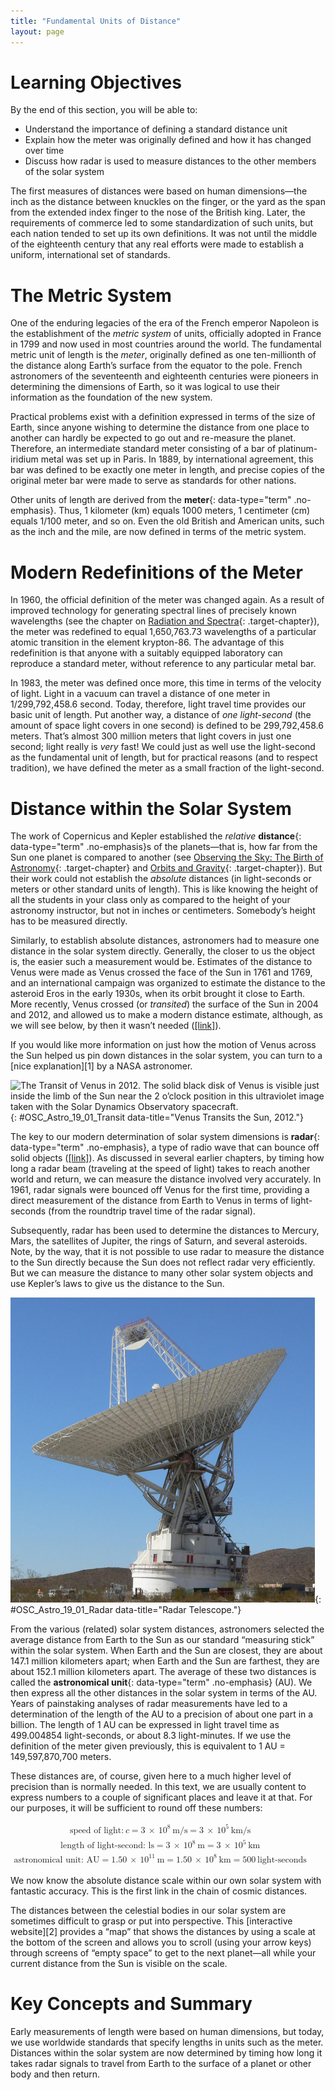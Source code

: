 ```yaml
---
title: "Fundamental Units of Distance"
layout: page
---
```



# Learning Objectives

By the end of this section, you will be able to:

* Understand the importance of defining a standard distance unit
* Explain how the meter was originally defined and how it has changed over time
* Discuss how radar is used to measure distances to the other members of the solar system

The first measures of distances were based on human dimensions—the inch as the distance between knuckles on the finger, or the yard as the span from the extended index finger to the nose of the British king. Later, the requirements of commerce led to some standardization of such units, but each nation tended to set up its own definitions. It was not until the middle of the eighteenth century that any real efforts were made to establish a uniform, international set of standards.

# The Metric System

One of the enduring legacies of the era of the French emperor Napoleon is the establishment of the *metric system* of units, officially adopted in France in 1799 and now used in most countries around the world. The fundamental metric unit of length is the *meter*, originally defined as one ten-millionth of the distance along Earth’s surface from the equator to the pole. French astronomers of the seventeenth and eighteenth centuries were pioneers in determining the dimensions of Earth, so it was logical to use their information as the foundation of the new system.

Practical problems exist with a definition expressed in terms of the size of Earth, since anyone wishing to determine the distance from one place to another can hardly be expected to go out and re-measure the planet. Therefore, an intermediate standard meter consisting of a bar of platinum-iridium metal was set up in Paris. In 1889, by international agreement, this bar was defined to be exactly one meter in length, and precise copies of the original meter bar were made to serve as standards for other nations.

Other units of length are derived from the **meter**{: data-type="term" .no-emphasis}. Thus, 1 kilometer (km) equals 1000 meters, 1 centimeter (cm) equals 1/100 meter, and so on. Even the old British and American units, such as the inch and the mile, are now defined in terms of the metric system.

# Modern Redefinitions of the Meter

In 1960, the official definition of the meter was changed again. As a result of improved technology for generating spectral lines of precisely known wavelengths (see the chapter on [Radiation and Spectra](/m59791){: .target-chapter}), the meter was redefined to equal 1,650,763.73 wavelengths of a particular atomic transition in the element krypton-86. The advantage of this redefinition is that anyone with a suitably equipped laboratory can reproduce a standard meter, without reference to any particular metal bar.

In 1983, the meter was defined once more, this time in terms of the velocity of light. Light in a vacuum can travel a distance of one meter in 1/299,792,458.6 second. Today, therefore, light travel time provides our basic unit of length. Put another way, a distance of *one light-second* (the amount of space light covers in one second) is defined to be 299,792,458.6 meters. That’s almost 300 million meters that light covers in just one second; light really is *very* fast! We could just as well use the light-second as the fundamental unit of length, but for practical reasons (and to respect tradition), we have defined the meter as a small fraction of the light-second.

# Distance within the Solar System

The work of Copernicus and Kepler established the *relative* **distance**{: data-type="term" .no-emphasis}s of the planets—that is, how far from the Sun one planet is compared to another (see [Observing the Sky: The Birth of Astronomy](/m59769){: .target-chapter} and [Orbits and Gravity](/m59773){: .target-chapter}). But their work could not establish the *absolute* distances (in light-seconds or meters or other standard units of length). This is like knowing the height of all the students in your class only as compared to the height of your astronomy instructor, but not in inches or centimeters. Somebody’s height has to be measured directly.

Similarly, to establish absolute distances, astronomers had to measure one distance in the solar system directly. Generally, the closer to us the object is, the easier such a measurement would be. Estimates of the distance to Venus were made as Venus crossed the face of the Sun in 1761 and 1769, and an international campaign was organized to estimate the distance to the asteroid Eros in the early 1930s, when its orbit brought it close to Earth. More recently, Venus crossed (or *transited*) the surface of the Sun in 2004 and 2012, and allowed us to make a modern distance estimate, although, as we will see below, by then it wasn’t needed ([\[link\]](#OSC_Astro_19_01_Transit)).

<div data-type="note" class="note astronomy link-to-learning" markdown="1">
If you would like more information on just how the motion of Venus across the Sun helped us pin down distances in the solar system, you can turn to a [nice explanation][1] by a NASA astronomer.

</div>

 ![The Transit of Venus in 2012. The solid black disk of Venus is visible just inside the limb of the Sun near the 2 o&#x2019;clock position in this ultraviolet image taken with the Solar Dynamics Observatory spacecraft.](../resources/OSC_Astro_19_01_Transit.jpg "This striking &#x201C;picture&#x201D; of Venus crossing the face of the Sun (it&#x2019;s the black dot at about 2 o&#x2019;clock) is more than just an impressive image. Taken with the Solar Dynamics Observatory spacecraft and special filters, it shows a modern transit of Venus. Such events allowed astronomers in the 1800s to estimate the distance to Venus. They measured the time it took Venus to cross the face of the Sun from different latitudes on Earth. The differences in times can be used to estimate the distance to the planet. Today, radar is used for much more precise distance estimates. (credit: modification of work by NASA/SDO, AIA)"){: #OSC_Astro_19_01_Transit data-title="Venus Transits the Sun, 2012."}

The key to our modern determination of solar system dimensions is **radar**{: data-type="term" .no-emphasis}, a type of radio wave that can bounce off solid objects ([\[link\]](#OSC_Astro_19_01_Radar)). As discussed in several earlier chapters, by timing how long a radar beam (traveling at the speed of light) takes to reach another world and return, we can measure the distance involved very accurately. In 1961, radar signals were bounced off Venus for the first time, providing a direct measurement of the distance from Earth to Venus in terms of light-seconds (from the roundtrip travel time of the radar signal).

Subsequently, radar has been used to determine the distances to Mercury, Mars, the satellites of Jupiter, the rings of Saturn, and several asteroids. Note, by the way, that it is not possible to use radar to measure the distance to the Sun directly because the Sun does not reflect radar very efficiently. But we can measure the distance to many other solar system objects and use Kepler’s laws to give us the distance to the Sun.

 ![This is a photograph of one of NASA&#x2019;s Deep Space Network radio telescopes, seen in profile and pointing skyward.](../resources/OSC_Astro_19_01_Radar.jpg "This dish-shaped antenna, part of the NASA Deep Space Network in California&#x2019;s Mojave Desert, is 70 meters wide. Nicknamed the &#x201C;Mars antenna,&#x201D; this radar telescope can send and receive radar waves, and thus measure the distances to planets, satellites, and asteroids. (credit: NASA/JPL-Caltech)"){: #OSC_Astro_19_01_Radar data-title="Radar Telescope."}

From the various (related) solar system distances, astronomers selected the average distance from Earth to the Sun as our standard “measuring stick” within the solar system. When Earth and the Sun are closest, they are about 147.1 million kilometers apart; when Earth and the Sun are farthest, they are about 152.1 million kilometers apart. The average of these two distances is called the **astronomical unit**{: data-type="term" .no-emphasis} (AU). We then express all the other distances in the solar system in terms of the AU. Years of painstaking analyses of radar measurements have led to a determination of the length of the AU to a precision of about one part in a billion. The length of 1 AU can be expressed in light travel time as 499.004854 light-seconds, or about 8.3 light-minutes. If we use the definition of the meter given previously, this is equivalent to 1 AU = 149,597,870,700 meters.

These distances are, of course, given here to a much higher level of precision than is normally needed. In this text, we are usually content to express numbers to a couple of significant places and leave it at that. For our purposes, it will be sufficient to round off these numbers:

<div data-type="equation" class="equation unnumbered" data-label="">
<math xmlns="http://www.w3.org/1998/Math/MathML"><mtable><mtr /><mtr><mtd columnalign="left"><mtext>speed of light:</mtext><mspace width="0.2em" /><mi>c</mi><mo>=</mo><mn>3</mn><mspace width="0.2em" /><mo>×</mo><mspace width="0.2em" /><msup><mn>10</mn><mn>8</mn></msup><mspace width="0.2em" /><mtext>m/s</mtext><mo>=</mo><mn>3</mn><mspace width="0.2em" /><mo>×</mo><mspace width="0.2em" /><msup><mn>10</mn><mn>5</mn></msup><mspace width="0.2em" /><mtext>km/s</mtext></mtd></mtr><mtr><mtd columnalign="left"><mtext>length of light-second: ls</mtext><mo>=</mo><mn>3</mn><mspace width="0.2em" /><mo>×</mo><mspace width="0.2em" /><msup><mn>10</mn><mn>8</mn></msup><mspace width="0.2em" /><mtext>m</mtext><mo>=</mo><mn>3</mn><mspace width="0.2em" /><mo>×</mo><mspace width="0.2em" /><msup><mn>10</mn><mn>5</mn></msup><mspace width="0.2em" /><mtext>km</mtext></mtd></mtr><mtr><mtd columnalign="left"><mtext>astronomical unit: AU</mtext><mo>=</mo><mn>1.50</mn><mspace width="0.2em" /><mo>×</mo><mspace width="0.2em" /><msup><mn>10</mn><mrow><mn>11</mn></mrow></msup><mspace width="0.2em" /><mtext>m</mtext><mo>=</mo><mn>1.50</mn><mspace width="0.2em" /><mo>×</mo><mspace width="0.2em" /><msup><mn>10</mn><mn>8</mn></msup><mspace width="0.2em" /><mtext>km</mtext><mo>=</mo><mn>500</mn><mspace width="0.2em" /><mtext>light-seconds</mtext></mtd></mtr></mtable></math>
</div>

We now know the absolute distance scale within our own solar system with fantastic accuracy. This is the first link in the chain of cosmic distances.

<div data-type="note" class="note astronomy link-to-learning" markdown="1">
The distances between the celestial bodies in our solar system are sometimes difficult to grasp or put into perspective. This [interactive website][2] provides a “map” that shows the distances by using a scale at the bottom of the screen and allows you to scroll (using your arrow keys) through screens of “empty space” to get to the next planet—all while your current distance from the Sun is visible on the scale.

</div>

# Key Concepts and Summary

Early measurements of length were based on human dimensions, but today, we use worldwide standards that specify lengths in units such as the meter. Distances within the solar system are now determined by timing how long it takes radar signals to travel from Earth to the surface of a planet or other body and then return.



[1]: https://openstaxcollege.org/l/30VenusandSun
[2]: https://openstaxcollege.org/l/30DistanceScale
